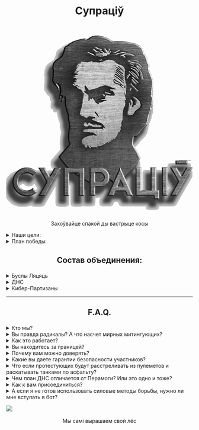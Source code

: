 # <p align="center">Супраціў</p>
<p align="center"><img src="Supraciv.png" /></p>
<p align="center">Захоўвайце спакой ды вастрыце косы</p>

<details><summary>Наши цели:</summary>

---
- Сохранение независимости, суверенитета и территориальной целостности Беларуси;  
- Свержение режима Лукашенко;  
- Стабилизация РБ в переходный период, возвращение к демократическим принципам управления и законности;
---
</details>

<details><summary>План победы:</summary>

---
### Мы готовимся к Моменту Х и предлагаем наш план победы.
В этом плане есть место для каждого беларуса, от самого мирного до самого радикального.  
- **Что такое Момент Х?** - Это момент запуска множества акций, направленных на устранение фашистского режима. Это **начало бессрочного протеста** вплоть до победы. Точная дата останется **неизвестной до самого Момента Х**, который устанавливается, исходя из необходимой степени готовности партизанских организаций и всего протестного сообщества.  
- **Фаза Х** — временной отрезок, в любой точке которого может быть объявлен Момент Х. Начало Фазы Х будет объявлено заранее.
![Img](plan.png)  
**Фаза Х** позволит всем в стране понять, что **мы вступили** в определенный временной **период общенациональной готовности**, и в любой момент настанет время народного выступления. **Фаза Х также введет режим в сильнейший стресс** и, в результате, его вымотает. Террористы во власти не смогут бессрочно удерживать всю систему в состоянии полной готовности. **Неизвестная по протяженности Фаза Х** переутомит режим, концентрация будет слабеть, скорость реакции снижаться. Одновременно с этим пройдет ряд спланированных нами мероприятий, которые приведут к **необратимым последствиям для режима.**
---
</details>

## <p align="center">Состав объединения:</p>

<details><summary>Буслы Ляцяць</summary>

Диверсионные работы, изоляция либо устранение определенных лиц.
![Img](Busli.png)  

---
</details>

<details><summary>ДНС</summary>

![Img](DNS.png)  
Механизм защиты общества от карателей, считающих себя хозяевами жизни, избивая безоружных мирных граждан, в том числе пенсионеров и детей. Основная цель ДНС - защита людей на акциях гражданского неповиновения, блокировка карательных сил или их уничтожения.
Мы считаем, что общество должно прийти к осознанию, что в ответ на насилие мы должны организовать самооборону - щит, который прикроет когда понадобится, щит, в котором мы так давно нуждаемся.
---
</details>

<details><summary>Кибер-Партизаны</summary>

![Img](Cyber.png)  
Кибер-атаки на сети режима, поиск информации, поддержка протестующих и обеспечение безопасности в сети.
---
</details>

---

## <p align="center">F.A.Q.</p>

<details><summary>Кто мы?</summary>

	Мы не кровожадные радикалы-отморозки, которыми вас пугают по телевизору.  
	Мы обычные граждане, как и каждый из вас.  
	Мы любим свою страну и ценим каждого человека.  
	Мы простые беларусы, которых очень разозлили.  
</details>

<details><summary>Вы правда радикалы? А что насчет мирных митингующих?</summary>

---
Во-первых, термина **мирный протест** просто **не существует**. Это пропагандисткий миф, внедренный режимом для укрепления своей власти и маргинализации действенных методов протеста.  
Протест делится на **насильственный** и **ненасильственный**.

Насильственный протест подразумевает:
-	убийства, диверсии, налеты, засады;
-	терроризм (взрывы, похищения людей).

Ненасильственный протест бывает двух направлений – **символический** и **действенный**.
1.	**Символический** протест (демонстрации, пикеты, вывешивание флагов, написание лозунгов на стенах, дворовые чаепития, хороводы и т.д.) **не наносит ущерба правящему режиму**.
Его функция – мобилизационная и пропагандистская.
Символический протест показывает, что большинство против власти и готово действовать сообща для свержения режима.
Здесь ключевое слово – ДЕЙСТВОВАТЬ.
	
2.	**Действенным** называется ненасильственный протест, который истощает его силы и приводит к смерти. Именно ради ДЕЙСТВИЯ люди знакомятся, объединяются, учатся, создают структуры сопротивления.
БЕЗ ДЕЙСТВИЯ победа над лукашизмом невозможна.

Основные методы действенного протеста:
- забастовка;
- саботаж;
- акции гражданского неповиновения;
- майдан;
- блокирование правительственных зданий;
- захват территорий и объектов;
- самооборона подручными средствами.

---

**ДНС** — это щит и опора движения, объединяет ненасильственное крыло протеста.
**Буслы Ляцяць** как острие руха, при необходимости может прибегать к насильственным методам.

---
</details>

<details><summary>Как это работает?</summary>

---

Создание дружин народной самообороны (ДНС), кардинально поменяет расклады в пользу протестного движения. Объясняем как это будет работать.

Возьмём к примеру потенциал протестного движения в Минске за примерную цифру в 100 тыс. человек. Безусловно, что подавляющее большинство участников, выходя на мирный протест, не могут оказывать организованное сопротивление в случае атаки карателей. На это есть ряд причин, которые невозможно изменить за короткое время. Но среди этих 100 тыс. человек присутствует около 10% людей с большим пассионарным потенциалом - это социология.  
Эти ребята периодически оказывают разрозненное сопротивление, пытаясь защитить себя и менее решительных сограждан. Мы наблюдаем такие картины с момента начала протестов. Представьте на сколько увеличится КПД подобных действий, когда удастся объединить пассионариев и они начнут работать организованно? Даже треть из них, это в количественном выражении около 3.000 человек.  
Одно дело когда каратели выезжают в приподнятом настроении на охоту на людей как на сафари, зная что они не встретят ответной реакции. И совсем другой коленкор когда в рядах протестующих находятся организованные структуры ДНС, которые могут "включить обратку". При слаженно поставленной работе ДНС по координации и защите протеста, мы с каждым разом будем повышать "цену" атак на мирные марши.  
При предлагаемом нами подходе каратели не могут предварительно идентифицировать и оценить силы ДНС. Для них каждый участник акции становиться потенциально опасным. Будет действовать эффект взаимного усиления, синергия.  
Поэтому мы акцентировали внимание на том, что работать в рамках ДНС может любой гражданин, достигший совершеннолетия. Хрупкая девушка может быть быстрым курьером, а пожилой дядечка дальнозорким разведчиком.

А теперь маштабируем протестный потенциал в рамках всей Беларуси. По данным британских социологов в тех или иных формах протестов принимало участие около миллиона человек. При должном организационном подходе, мы сможем структурировать ДНС, которые по своему потенциалу станут равны или превзойдут силы карателей. А это уже серьезная заявка на реализацию победного сценария!

---

</details>

<details><summary>Вы находитесь за границей?</summary>

---

Большинство участников и членов Совета находятся на территории РБ.  
Публичные представители по очевидным причинам ведут деятельность извне.

---
</details>

<details><summary>Почему вам можно доверять?</summary>

---

Мы уже проделали множество акций и не потеряли ни одного человека.  
Список акций: https://telegra.ph/Spisok-akcij-i-prodelannoj-raboty-dvizheniya-Supracіў-05-20

---

</details>

<details><summary>Какие вы даете гарантии безопасности участников?</summary>

---

Полной безопасности гарантировать не может никто, но риск того, что вас вычислят вне улицы снижен до нуля, при условии соблюдения вами базовых правил конспирации в сети.

Полная анонимность участников:  
- Мы не собираем никакой личной информации, кроме района проживания. Любые диверсионные акции до момента Х проводятся вне своих районов.
- Никаких списков, повязок и других отличительных атрибутов.
- Про то, что человек задействован в рамках ДНС будет знать только он и, принеобходимости, старший группы.
- Админ состав и координаторы проходят доскональную проверку. Проверка включает в себя пробив по всем нашим базам данных, личное общение, взаимодействие в течение длительного времени, успешные результаты на предыдущих позициях. В случае с членами Совета или составом старших координаторов - проверка и критерии жестче, каждый из них имеет опыт борьбы с режимом/за независимость, включая боевой опыт и подтверждение заявленной биографии от людей, с которыми мы взаимодействовали лично.
- Кибер-Партизаны отвечают за информационную безопасность ботов, и, на основе вышеуказанных фактов, мы можем поручиться за то, что утечек данных не было и не будет.  
Кибер-Партизаны создали свои боты с нуля и держат их на заграничном сервере.  
Разработка ботов ДНС и Буслов была очень хорошо продумана, и они построены по принципам анонимизации и изоляции групп для максимальной безопасности. То есть, никто из админов и координаторов ботов не имеет доступ к данным Телеграм аккаунтов участников. Бот анонимизирует пользователей.

---
</details>

<details><summary>Что если протестующих будут расстреливать из пулеметов и раскатывать танками по асфальту?</summary>

---

Почти всё то, чем пугали протестующих, в случае с переходом протеста в активную фазу, случилось и без оного: репрессии, штрафы, сутки и годы заключения, убийства, подавление волнений и укрепление власти Лукашенко.  
То, что Лука отдаст приказ можно не сомневаться, другой вопрос как он будет исполнен.

---

</details>

<details><summary>Чем план ДНС отличается от Перамоги? Или это одно и тоже?</summary>

---

План ДНС запущен 22 марта, о создании движения "Супраціў" объявлено 14 мая.  
Список акций и проделанной работы движения "Супраціў":  
https://telegra.ph/Spisok-akcij-i-prodelannoj-raboty-dvizheniya-Suprac%D1%96%D1%9E-05-20

Ситуацинно-аналитический центр Перамога создан Тихановской и ByPol 31 мая.  
Активности участников до "нужного момента" аналитическим центром Перамога не предполагается.  
Тем не менее, мы поддерживаем с ними контакт. 

---

</details>

<details><summary>Как к вам присоединиться?</summary>

---

Нами разработан алгоритм по координации, исключающий идентификацию личности, с помощью этого алгоритма каждый сможет фунционально определиться.  
Наш ресурс: https://t.me/dns_coord_bot

---
</details>

<details><summary>А если я не готов использовать силовые методы борьбы, нужно ли мне вступать в бот?</summary>

---

Конечно, нам нужен каждый!  
Вы можете помочь на:  
- Информационном фронте
- Материальном снабжении
- Ненасильственном уличном противодействии
- Экономической борьбой

---
</details>


[<img src="https://img.youtube.com/vi/UldT78OjlvE/maxresdefault.jpg" width="50%">](https://youtu.be/UldT78OjlvE)

<p align="center">Мы самі вырашаем свой лёс</p>

